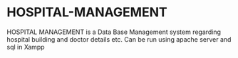 # HOSPITAL-MANAGEMENT

HOSPITAL MANAGEMENT is a Data Base Management system regarding hospital building and doctor details etc.
Can be run using apache server and sql in Xampp
